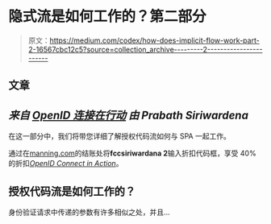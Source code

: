 # 隐式流是如何工作的？第二部分

> 原文：<https://medium.com/codex/how-does-implicit-flow-work-part-2-16567cbc12c5?source=collection_archive---------2----------------------->

## 文章

## *来自* [*OpenID 连接在行动*](https://www.manning.com/books/openid-connect-in-action?utm_source=medium&utm_medium=organic&utm_campaign=book_siriwardena2_openid_12_18_20) *由 Prabath Siriwardena*

在这一部分中，我们将带您详细了解授权代码流如何与 SPA 一起工作。

通过在[manning.com](https://www.manning.com/?utm_source=medium&utm_medium=organic&utm_campaign=book_siriwardena2_openid_12_18_20)的结账处将**fccsiriwardana 2**输入折扣代码框，享受 40%的折扣[*OpenID Connect in Action*](https://www.manning.com/books/openid-connect-in-action?utm_source=medium&utm_medium=organic&utm_campaign=book_siriwardena2_openid_12_18_20)。

## **授权代码流是如何工作的？**

身份验证请求中传递的参数有许多相似之处，并且…